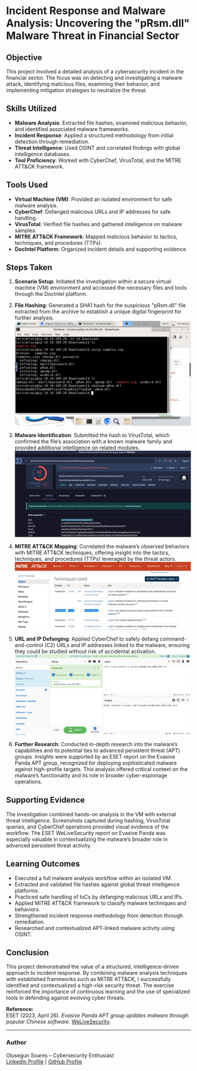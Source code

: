 # Incident Response and Malware Analysis: Uncovering the "pRsm.dll" Malware Threat in Financial Sector

## Objective
This project involved a detailed analysis of a cybersecurity incident in the financial sector. The focus was on detecting and investigating a malware attack, identifying malicious files, examining their behavior, and implementing mitigation strategies to neutralize the threat.

## Skills Utilized
- **Malware Analysis**: Extracted file hashes, examined malicious behavior, and identified associated malware frameworks.  
- **Incident Response**: Applied a structured methodology from initial detection through remediation.  
- **Threat Intelligence**: Used OSINT and correlated findings with global intelligence databases.  
- **Tool Proficiency**: Worked with CyberChef, VirusTotal, and the MITRE ATT&CK framework.  

## Tools Used
- **Virtual Machine (VM)**: Provided an isolated environment for safe malware analysis.  
- **CyberChef**: Defanged malicious URLs and IP addresses for safe handling.  
- **VirusTotal**: Verified file hashes and gathered intelligence on malware samples.  
- **MITRE ATT&CK Framework**: Mapped malicious behavior to tactics, techniques, and procedures (TTPs).  
- **DocIntel Platform**: Organized incident details and supporting evidence.  

## Steps Taken
1. **Scenario Setup**: Initiated the investigation within a secure virtual machine (VM) environment and accessed the necessary files and tools through the DocIntel platform.

2. **File Hashing**: Generated a SHA1 hash for the suspicious "pRsm.dll" file extracted from the archive to establish a unique digital fingerprint for further analysis.  
   ![File Hashing](images/file_hashing.png)  

3. **Malware Identification**: Submitted the hash to VirusTotal, which confirmed the file’s association with a known malware family and provided additional intelligence on related modules.  
   ![Malware Identification](images/malware_identification.png)  

4. **MITRE ATT&CK Mapping**: Correlated the malware’s observed behaviors with MITRE ATT&CK techniques, offering insight into the tactics, techniques, and procedures (TTPs) leveraged by the threat actors.  
   ![MITRE ATT&CK Mapping](images/mitre_mapping.png)  

5. **URL and IP Defanging**: Applied CyberChef to safely defang command-and-control (C2) URLs and IP addresses linked to the malware, ensuring they could be studied without risk of accidental activation.  
   ![Defanging](images/defanging.png)  

6. **Further Research**: Conducted in-depth research into the malware’s capabilities and its potential ties to advanced persistent threat (APT) groups. Insights were supported by an ESET report on the Evasive Panda APT group, recognized for deploying sophisticated malware against high-profile targets. This analysis offered critical context on the malware’s functionality and its role in broader cyber-espionage operations. 
  
## Supporting Evidence
The investigation combined hands-on analysis in the VM with external threat intelligence. Screenshots captured during hashing, VirusTotal queries, and CyberChef operations provided visual evidence of the workflow. The ESET WeLiveSecurity report on Evasive Panda was especially valuable in contextualizing the malware’s broader role in advanced persistent threat activity. 

## Learning Outcomes
- Executed a full malware analysis workflow within an isolated VM.  
- Extracted and validated file hashes against global threat intelligence platforms.  
- Practiced safe handling of IoCs by defanging malicious URLs and IPs.  
- Applied MITRE ATT&CK framework to classify malware techniques and behaviors.  
- Strengthened incident response methodology from detection through remediation.  
- Researched and contextualized APT-linked malware activity using OSINT.  

## Conclusion
This project demonstrated the value of a structured, intelligence-driven approach to incident response. By combining malware analysis techniques with established frameworks such as MITRE ATT&CK, I successfully identified and contextualized a high-risk security threat. The exercise reinforced the importance of continuous learning and the use of specialized tools in defending against evolving cyber threats.

**Reference:**  
ESET (2023, April 26). *Evasive Panda APT group updates malware through popular Chinese software.* [WeLiveSecurity](https://www.welivesecurity.com/2023/04/26/evasive-panda-apt-group-malware-updates-popular-chinese-software/). 

---
### Author
Olusegun Soares – Cybersecurity Enthusiast  
[LinkedIn Profile](https://www.linkedin.com/in/olusegun-soares-59862582/) | [GitHub Profile](https://github.com/olusegunsoares)
